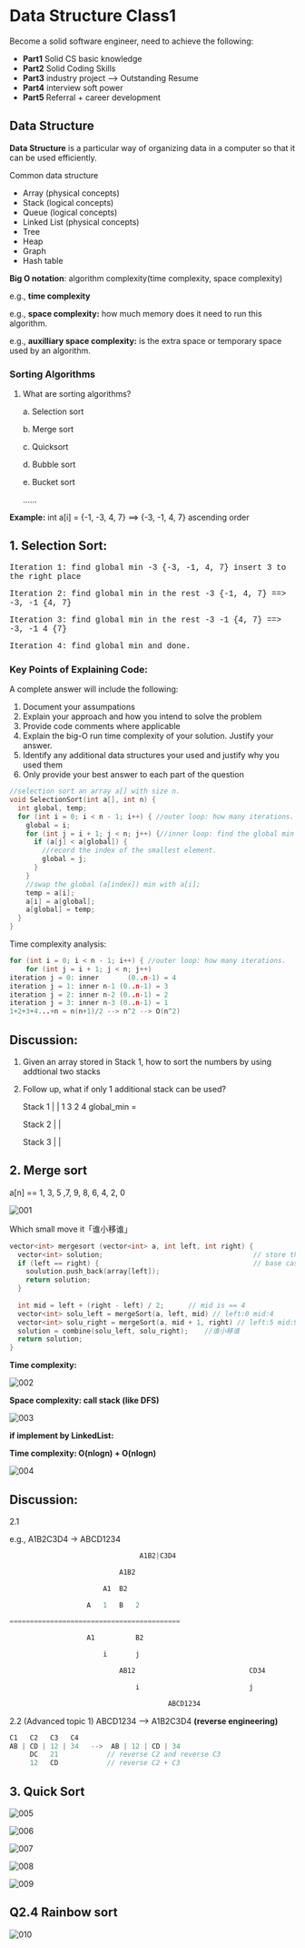 # Data Structure Class1


Become a solid software engineer, need to achieve the following:

* **Part1** Solid CS basic knowledge
* **Part2** Solid Coding Skills
* **Part3** industry project -->  Outstanding Resume
* **Part4** interview soft power
* **Part5** Referral + career development

## Data Structure

**Data Structure** is a particular way of organizing data in a computer so that it can be used efficiently.

Common data structure

* Array (physical concepts)
* Stack (logical concepts)
* Queue (logical concepts)
*  Linked List (physical concepts)  
* Tree
* Heap
* Graph
* Hash table

**Big O notation**: algorithm complexity(time complexity, space complexity)

e.g., **time complexity**

e.g., **space complexity:** how much memory does it need to run this algorithm.

e.g., **auxilliary space complexity:** is the extra space or temporary space used by an algorithm.

### Sorting Algorithms

1. What are sorting algorithms?

   a. Selection sort

   b. Merge sort

   c. Quicksort

   d. Bubble sort

   e. Bucket sort

   ......

**Example:** int a[i] = {-1, -3, 4, 7} ==> {-3, -1, 4, 7} ascending order

## 1. Selection Sort:

<font face="courier new">Iteration 1: find global min -3 {-3, -1, 4, 7} insert 3 to the right place</font>

<font face="courier new">Iteration 2: find global min in the rest -3 {-1, 4, 7} ==> -3, -1 {4, 7}</font>

<font face="courier new">Iteration 3: find global min in the rest -3 -1 {4, 7} ==> -3, -1 4 {7}</font>

<font face="courier new">Iteration 4: find global min and done.</font>

### Key Points of Explaining Code:

A complete answer will include the following:

1. Document your assumpations
2. Explain your approach and how you intend to solve the problem
3. Provide code comments where applicable
4. Explain the big-O run time complexity of your solution. Justify your answer.
5. Identify any additional data structures your used and justify why you used them
6. Only provide your best answer to each part of the question

```c++
//selection sort an array a[] with size n.
void SelectionSort(int a[], int n) {
  int global, temp;
  for (int i = 0; i < n - 1; i++) { //outer loop: how many iterations.
    global = i;
    for (int j = i + 1; j < n; j++) {//inner loop: find the global min from the rest elements.
      if (a[j] < a[global]) {
        //record the index of the smallest element.
        global = j;
      }
    }
    //swap the global (a[index]) min with a[i];
    temp = a[i];
    a[i] = a[global];
    a[global] = temp;
  }
} 
```

Time complexity analysis:

```c++
for (int i = 0; i < n - 1; i++) { //outer loop: how many iterations.
    for (int j = i + 1; j < n; j++)
iteration j = 0: inner		 (0..n-1) = 4
iteration j = 1: inner n-1 (0..n-1) = 3
iteration j = 2: inner n-2 (0..n-1) = 2
iteration j = 3: inner n-3 (0..n-1) = 1
1+2+3+4...+n = n(n+1)/2 --> n^2 --> O(n^2)
```

## Discussion:

1. Given an array stored in Stack 1, how to sort the numbers by using addtional two stacks

2. Follow up, what if only 1 additional stack can be used?

   Stack 1 | |  1 3 2 4			global_min = 

   Stack 2 | | 

   Stack 3 | | 



## 2. Merge sort

a[n] == 1, 3, 5 ,7, 9, 8, 6, 4, 2, 0

![](/images/DataStructureNote/class1/MergeSort.PNG "001")

Which small move it「谁小移谁」

```c++
vector<int> mergesort (vector<int> a, int left, int right) {
  vector<int> solution;										// store the final solution
  if (left == right) {										// base case (smallest problem)
    soulution.push_back(array[left]);
    return solution;
  }
  
  int mid = left + (right - left) / 2;		// mid is == 4
  vector<int> solu_left = mergeSort(a, left, mid) // left:0 mid:4
  vector<int> solu_right = mergeSort(a, mid + 1, right) // left:5 mid:9  
  solution = combine(solu_left, solu_right);	//谁小移谁
  return solution;
}
```

**Time complexity:** 

![](/images/DataStructureNote/class1/MergeSortTime.PNG   "002")

**Space complexity: call stack (like DFS)**

![](/images/DataStructureNote/class1/MergeSortSpace.PNG   "003")

**if implement by LinkedList:** 

**Time complexity: O(nlogn) + O(nlogn)**

![](/images/DataStructureNote/class1/MergeSortTime2.PNG   "004")

## Discussion:

2.1

e.g., A1B2C3D4 -> ABCD1234

```c++
								A1B2|C3D4 

​							A1B2

​						A1	B2

​					A	1	B	2

==========================================

​					A1			B2

​						i		j

​							AB12							CD34

​								i							j

​										ABCD1234

```

2.2 (Advanced topic 1) ABCD1234 --> A1B2C3D4					**(reverse engineering)**

```c++
C1	 C2   C3   C4
AB | CD | 12 | 34 	-->	 AB | 12 | CD | 34
     DC   21			// reverse C2 and reverse C3
     12   CD			// reverse C2 + C3
```



## 3. Quick Sort 

![](/images/DataStructureNote/class1/QuickSort1.PNG   "005")

![](/images/DataStructureNote/class1/QuickSort2.PNG   "006")

![](/images/DataStructureNote/class1/QuickSort3.PNG   "007")

![](/images/DataStructureNote/class1/QuickSort4.PNG   "008")

![](/images/DataStructureNote/class1/QuickSort5.PNG   "009")

## Q2.4 Rainbow sort

![](/images/DataStructureNote/class1/QuickSort6.PNG   "010")


